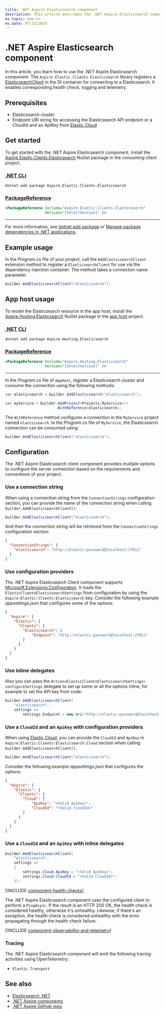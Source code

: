 ```yaml
---
title: .NET Aspire Elasticsearch component
description: This article describes the .NET Aspire Elasticsearch component features and capabilities.
ms.topic: how-to
ms.date: 07/22/2024
---
```


# .NET Aspire Elasticsearch component

In this article, you learn how to use the .NET Aspire Elasticsearch component. The `Aspire.Elastic.Clients.Elasticsearch` library registers a [ElasticsearchClient](https://github.com/elastic/elasticsearch-net) in the DI container for connecting to a Elasticsearch. It enables corresponding health check, logging and telemetry.

## Prerequisites

- Elasticsearch cluster.
- Endpoint URI string for accessing the Elasticsearch API endpoint or a CloudId and an ApiKey from [Elastic Cloud](https://www.elastic.co/cloud)

## Get started

To get started with the .NET Aspire Elasticsearch component, install the [Aspire.Elastic.Clients.Elasticsearch](https://www.nuget.org/packages/Aspire.Elastic.Clients.Elasticsearch) NuGet package in the consuming client project.

### [.NET CLI](#tab/dotnet-cli)

```dotnetcli
dotnet add package Aspire.Elastic.Clients.Elasticsearch
```

### [PackageReference](#tab/package-reference)

```xml
<PackageReference Include="Aspire.Elastic.Clients.Elasticsearch"
                  Version="[SelectVersion]" />
```

---

For more information, see [dotnet add package](/dotnet/core/tools/dotnet-add-package) or [Manage package dependencies in .NET applications](/dotnet/core/tools/dependencies).

## Example usage

In the _Program.cs_ file of your project, call the `AddElasticsearchClient` extension method to register a `ElasticsearchClient` for use via the dependency injection container. The method takes a connection name parameter.

```csharp
builder.AddElasticsearchClient("elasticsearch");
```

## App host usage

To model the Elasticsearch resource in the app host, install the [Aspire.Hosting.Elasticsearch](https://www.nuget.org/packages/Aspire.Hosting.Elasticsearch) NuGet package in the [app host](xref:aspire/app-host) project.

### [.NET CLI](#tab/dotnet-cli)

```dotnetcli
dotnet add package Aspire.Hosting.Elasticsearch
```

### [PackageReference](#tab/package-reference)

```xml
<PackageReference Include="Aspire.Hosting.Elasticsearch"
                  Version="[SelectVersion]" />
```

---

In the _Program.cs_ file of `AppHost`, register a Elasticsearch cluster and consume the connection using the following methods:

```csharp
var elasticsearch = builder.AddElasticsearch("elasticsearch");

var myService = builder.AddProject<Projects.MyService>()
                       .WithReference(elasticsearch);
```

The `WithReference` method configures a connection in the `MyService` project named `elasticsearch`. In the _Program.cs_ file of `MyService`, the Elasticsearch connection can be consumed using:

```csharp
builder.AddElasticsearchClient("elasticsearch");
```

## Configuration

The .NET Aspire Elasticsearch client component provides multiple options to configure the server connection based on the requirements and conventions of your project.

### Use a connection string

When using a connection string from the `ConnectionStrings` configuration section, you can provide the name of the connection string when calling `builder.AddElasticsearchClient()`:

```csharp
builder.AddElasticsearchClient("elasticsearch");
```

And then the connection string will be retrieved from the `ConnectionStrings` configuration section:

```json
{
  "ConnectionStrings": {
    "elasticsearch": "http://elastic:password@localhost:27011"
  }
}
```

### Use configuration providers

The .NET Aspire Elasticsearch Client component supports [Microsoft.Extensions.Configuration](/dotnet/api/microsoft.extensions.configuration). It loads the `ElasticClientsElasticsearchSettings` from configuration by using the `Aspire:Elastic:Clients:Elasticsearch` key. Consider the following example _appsettings.json_ that configures some of the options:

```json
{
  "Aspire": {
    "Elastic": {
      "Clients": {
        "Elasticsearch": {
            "Endpoint": "http://elastic:password@localhost:27011"
        }
      }
    }
  }
}
```

### Use inline delegates

Also you can pass the `Action<ElasticClientsElasticsearchSettings> configureSettings` delegate to set up some or all the options inline, for example to set the API key from code:

```csharp
builder.AddElasticsearchClient(
    "elasticsearch",
    settings =>
        settings.Endpoint = new Uri("http://elastic:password@localhost:27011"));
```

### Use a `CloudId` and an `ApiKey` with configuration providers

When using [Elastic Cloud](https://www.elastic.co/cloud), you can provide the `CloudId` and `ApiKey` in `Aspire:Elastic:Clients:Elasticsearch:Cloud` section when calling `builder.AddElasticsearchClient()`.

```csharp
builder.AddElasticsearchClient("elasticsearch");
```

Consider the following example _appsettings.json_ that configures the options:

```json
{
  "Aspire": {
    "Elastic": {
      "Clients": {
        "Cloud": {
            "ApiKey": "<Valid ApiKey>",
            "CloudId": "<Valid CloudId>"
        }
      }
    }
  }
}
```

### Use a `CloudId` and an `ApiKey` with inline delegates

```csharp
builder.AddElasticsearchClient(
    "elasticsearch",
    settings =>
    {
        settings.Cloud.ApiKey = "<Valid ApiKey>";
        settings.Cloud.CloudId = "<Valid CloudId>";
    });
```

[!INCLUDE [component-health-checks](../includes/component-health-checks.md)]

The .NET Aspire Elasticsearch component uses the configured client to perform a `PingAsync`. If the result is an HTTP 200 OK, the health check is considered healthy, otherwise it's unhealthy. Likewise, if there's an exception, the health check is considered unhealthy with the error propagating through the health check failure.

[!INCLUDE [component-observability-and-telemetry](../includes/component-observability-and-telemetry.md)]

### Tracing

The .NET Aspire Elasticsearch component will emit the following tracing activities using OpenTelemetry:

- `Elastic.Transport`

## See also

- [Elasticsearch .NET](https://github.com/elastic/elasticsearch-net)
- [.NET Aspire components](../fundamentals/components-overview.md)
- [.NET Aspire GitHub repo](https://github.com/dotnet/aspire)

<!--
https://github.com/dotnet/docs-aspire/issues/1059

In .NET Aspire 8.1 we are adding support to Elasticsearch hosting as a first-class API. See:

Add Elasticsearch Component aspire#4418
Add Elasticsearch Hosting aspire#4430

The article should cover:

AddElasticsearch
WithDataVolume/WithDataBindMount
for elastic hosting

also, its should cover client component when its ready

-->